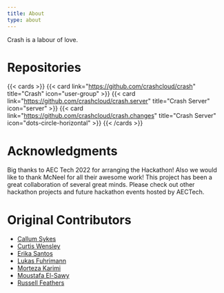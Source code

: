 ```yaml
---
title: About
type: about
---
```


Crash is a labour of love.

# Repositories

{{< cards >}}
{{< card link="https://github.com/crashcloud/crash" title="Crash" icon="user-group" >}}
{{< card link="https://github.com/crashcloud/crash.server" title="Crash Server" icon="server" >}}
{{< card link="https://github.com/crashcloud/crash.changes" title="Crash Server" icon="dots-circle-horizontal" >}}
{{< /cards >}}

# Acknowledgments

Big thanks to AEC Tech 2022 for arranging the Hackathon! Also we would like to thank McNeel for all their awesome work! This project has been a great collaboration of several great minds. Please check out other hackathon projects and future hackathon events hosted by AECTech.

# Original Contributors

- [Callum Sykes](https://www.linkedin.com/in/callumsykes/)
- [Curtis Wensley](https://www.linkedin.com/in/cwensley/)
- [Erika Santos](https://www.linkedin.com/in/erikasantosr/)
- [Lukas Fuhrimann](https://www.linkedin.com/in/lfuhrimann/)
- [Morteza Karimi](https://github.com/karimi)
- [Moustafa El-Sawy](https://www.linkedin.com/in/moustafakelsawy/)
- [Russell Feathers](https://www.linkedin.com/in/russell-feathers/)
